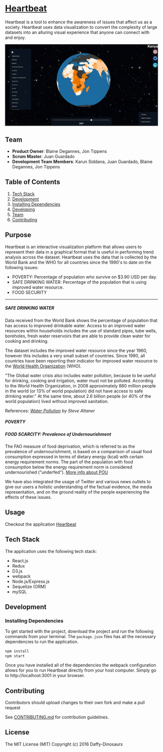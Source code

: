 # [Heartbeat](https://abvolt.herokuapp.com/)

Heartbeat is a tool to enhance the awareness of issues that affect us as a society. Heartbeat uses data visualization to convert the complexity of large datasets into an alluring visual experience that anyone can connect with and enjoy.

<span class="snapshot"><img src="/images/Heartbeat1.png" alt=""></span>

## Team

  - __Product Owner__: Blaine Degannes, Jon Tippens
  - __Scrum Master__: Juan Guardado
  - __Development Team Members__: Karun Siddana, Juan Guardado, Blaine Degannes, Jon Tippens  

## Table of Contents
1. [Tech Stack](#tech-stack)
2. [Development](#development)
3. [Installing Dependencies](#installing-dependencies)
4. [Developing](#developing)
5. [Team](#team)
6. [Contributing](#contributing)

## Purpose

Heartbeat is an interactive visualization platform that allows users to represent their data in a graphical format that is useful in performing trend analysis across the dataset. Heartbeat uses the data that is collected by the World Bank and the WHO for all countries since the 1990's to date on the following issues:

* POVERTY: Percentage of population who survive on $3.90 USD per day.
* SAFE DRINKING WATER: Percentage of the population that is using improved water resource.
* FOOD SECURITY   

---
##### SAFE DRINKING WATER
Data received from the World Bank shows the percentage of population that has access to improved drinkable water. Access to an improved water resources within households includes the use of standard pipes, tube wells, boreholes, fresh water reservoirs that are able to provide clean water for cooking and drinking.

The dataset includes the improved water resource since the year 1960, however this includes a very small subset of countries. Since 1990, all countries have been reporting their indicator for improved water resource to the [World Health Organization](http://data.worldbank.org/indicator/SH.H2O.SAFE.ZS) (WHO).

"The Global water crisis also includes water pollution, because to be useful for drinking, cooking and irrigation, water must not be polluted. According to the World Health Organization, in 2008 approximately 880 million people in the world (or 13% of world population) did not have access to safe drinking water." At the same time, about 2.6 billion people (or 40% of the world population) lived without improved sanitation.

References: [_Water Pollution_](http://cnx.org/contents/F0Hv_Zza@43.4:L4NPRKrh@8/Water-Pollution) _by Steve Altaner_


##### POVERTY 

##### FOOD SCARCITY: Prevalence of Undernourishment
The FAO measure of food deprivation, which is referred to as the prevalence of undernourishment, is based on a comparison of usual food consumption expressed in terms of dietary energy (kcal) with certain energy requirement norms. The part of the population with food consumption below the energy requirement norm is considered undernourished ("underfed"). [More info about POU](http://www.fao.org/docrep/005/y4249e/y4249e06.htm)

We have also integrated the usage of Twitter and various news outlets to give our users a holistic understanding of the factual evidence, the media representation, and on the ground reality of the people experiencing the effects of these issues.

## Usage

Checkout the application [Heartbeat](https://abvolt.herokuapp.com/)

## Tech Stack

The application uses the following tech stack:
* React.js
* Redux
* D3.js
* webpack
* Node.js/Express.js
* Sequelize (ORM)
* mySQL

## Development

### Installing Dependencies

To get started with the project, download the project and run the following commands from your terminal. The `package.json` files has all the necessary dependencies to run the application.

```
npm install
npm start
```

Once you have installed all of the dependencies the webpack configuration allows for you to run Heartbeat directly from your host computer. Simply go to http://localhost:3001 in your browser.

## Contributing

Contributors should upload changes to their own fork and make a pull request

See [CONTRIBUTING.md](CONTRIBUTING.md) for contribution guidelines.

## License
The MIT License (MIT)
Copyright (c) 2016 Daffy-Dinosaurs
